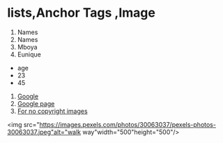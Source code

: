 <html>
<head>
<title>lists</title>
</head>

<body>
<h1>lists,Anchor Tags ,Image</h1>
<ol>
 <li>Names</li>
 <li>Names</li>
 <li>Mboya</li>
 <li>Eunique</li>
</ol>

<ul>
 <li>age</li>
 <li>23</li>
 <li>45</li>
</ul>

<ol>
<li>
 <a href="https://www.google.com">Google</a>
</li>
<li>
 <a href="https://www.google.com"target="_blank">Google page</a>
</li>
<li>
 <a href="https://www.pexels.com/">For no copyright images</a>
</li>
</ol>

 <img src="https://images.pexels.com/photos/30063037/pexels-photos-30063037.jpeg"alt="walk way"width="500"height="500"/>
</body>
</html>
